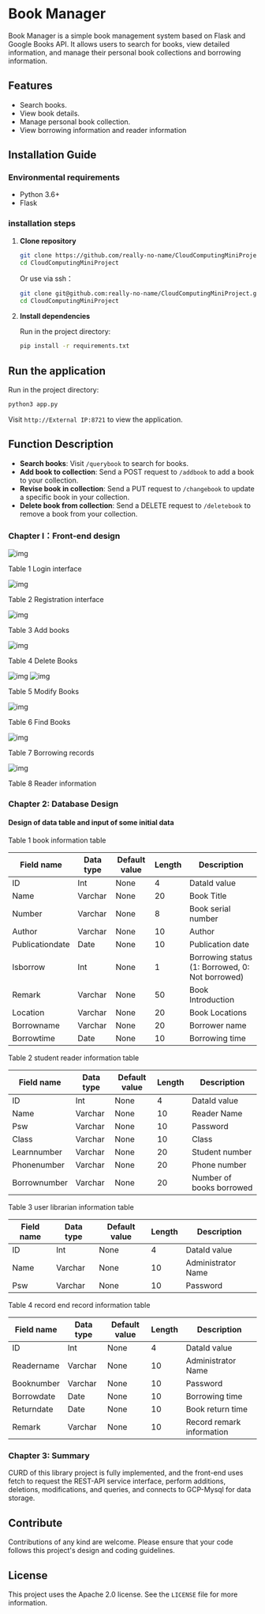 # Book Manager

Book Manager is a simple book management system based on Flask and Google Books API. It allows users to search for books, view detailed information, and manage their personal book collections and borrowing information.

## Features
- Search books.
- View book details.
- Manage personal book collection.
- View borrowing information and reader information

## Installation Guide

### Environmental requirements
- Python 3.6+
- Flask

### installation steps

1. **Clone repository**

     ```bash
     git clone https://github.com/really-no-name/CloudComputingMiniProject.git
     cd CloudComputingMiniProject
     ```
    Or use via ssh：
     ```bash
     git clone git@github.com:really-no-name/CloudComputingMiniProject.git
     cd CloudComputingMiniProject
     ```

2. **Install dependencies**

     Run in the project directory:

     ```bash
     pip install -r requirements.txt
     ```

## Run the application

Run in the project directory:

```bash
python3 app.py
```

Visit `http://External IP:8721` to view the application.

## Function Description

- **Search books**: Visit `/querybook` to search for books.
- **Add book to collection**: Send a POST request to `/addbook` to add a book to your collection.
- **Revise book in collection**: Send a PUT request to `/changebook` to update a specific book in your collection.
- **Delete book from collection**: Send a DELETE request to `/deletebook` to remove a book from your collection.

### **Chapter I：Front-end design**

![img](./static/images/login_en.png) 

Table 1 Login interface

![img](./static/images/register_en.png) 

Table 2 Registration interface

![img](./static/images/add_en.png) 

Table 3 Add books

![img](./static/images/delete_en.png) 

Table 4 Delete Books

![img](./static/images/update_en.png) 
![img](./static/images/update_info_en.png) 

Table 5 Modify Books

![img](./static/images/query_en.png) 

Table 6 Find Books

![img](./static/images/record_en.png) 

Table 7 Borrowing records

![img](./static/images/Info_en.png) 

Table 8 Reader information

### **Chapter 2: Database Design**

#### Design of data table and input of some initial data



Table 1 book information table

| Field name      | Data type  | Default value | Length | Description                 |
| --------------- | ---------- | ------------- | ------ | --------------------------- |
| ID              | Int        | None          | 4      | DataId value                |
| Name | Varchar | None | 20 | Book Title |
| Number | Varchar | None | 8 | Book serial number |
| Author | Varchar | None | 10 | Author |
| Publicationdate | Date | None | 10 | Publication date |
| Isborrow | Int | None | 1 | Borrowing status (1: Borrowed, 0: Not borrowed) |
| Remark | Varchar | None | 50 | Book Introduction |
| Location | Varchar | None | 20 | Book Locations |
| Borrowname | Varchar | None | 20 | Borrower name |
| Borrowtime | Date | None | 10 | Borrowing time |

Table 2 student reader information table

| Field name   | Data type | Default value | Length | Description |
| ------------ | --------- | ------------- | ------ | -------- |
| ID | Int | None | 4 | DataId value |
| Name | Varchar | None | 10 | Reader Name |
| Psw | Varchar | None | 10 | Password |
| Class | Varchar | None | 10 | Class |
| Learnnumber | Varchar | None | 20 | Student number |
| Phonenumber | Varchar | None | 20 | Phone number |
| Borrownumber | Varchar | None | 20 | Number of books borrowed |

 


Table 3 user librarian information table

| Field name | Data type | Default value | Length | Description |
| -------- | -------- | ------ | ---- | ---------- |
| ID | Int | None | 4 | DataId value |
| Name | Varchar | None | 10 | Administrator Name |
| Psw | Varchar | None | 10 | Password |

 


Table 4 record end record information table

| Field name | Data type | Default value | Length | Description |
| ---------- | -------- | ------ | ---- | ------------ |
| ID | Int | None | 4 | DataId value |
| Readername | Varchar | None | 10 | Administrator Name |
| Booknumber | Varchar | None | 10 | Password |
| Borrowdate | Date | None | 10 | Borrowing time |
| Returndate | Date | None | 10 | Book return time |
| Remark | Varchar | None | 10 | Record remark information |

 

### **Chapter 3: Summary**

CURD of this library project is fully implemented, and the front-end uses fetch to request the REST-API service interface, perform additions, deletions, modifications, and queries, and connects to GCP-Mysql for data storage.


## Contribute

Contributions of any kind are welcome. Please ensure that your code follows this project's design and coding guidelines.

## License

This project uses the Apache 2.0 license. See the `LICENSE` file for more information.